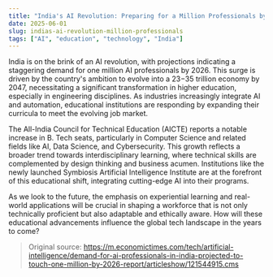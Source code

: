 ```yaml
---
title: "India's AI Revolution: Preparing for a Million Professionals by 2026"
date: 2025-06-01
slug: indias-ai-revolution-million-professionals
tags: ["AI", "education", "technology", "India"]
---
```


India is on the brink of an AI revolution, with projections indicating a staggering demand for one million AI professionals by 2026. This surge is driven by the country's ambition to evolve into a $23-$35 trillion economy by 2047, necessitating a significant transformation in higher education, especially in engineering disciplines. As industries increasingly integrate AI and automation, educational institutions are responding by expanding their curricula to meet the evolving job market.

The All-India Council for Technical Education (AICTE) reports a notable increase in B. Tech seats, particularly in Computer Science and related fields like AI, Data Science, and Cybersecurity. This growth reflects a broader trend towards interdisciplinary learning, where technical skills are complemented by design thinking and business acumen. Institutions like the newly launched Symbiosis Artificial Intelligence Institute are at the forefront of this educational shift, integrating cutting-edge AI into their programs.

As we look to the future, the emphasis on experiential learning and real-world applications will be crucial in shaping a workforce that is not only technically proficient but also adaptable and ethically aware. How will these educational advancements influence the global tech landscape in the years to come?

> Original source: https://m.economictimes.com/tech/artificial-intelligence/demand-for-ai-professionals-in-india-projected-to-touch-one-million-by-2026-report/articleshow/121544915.cms